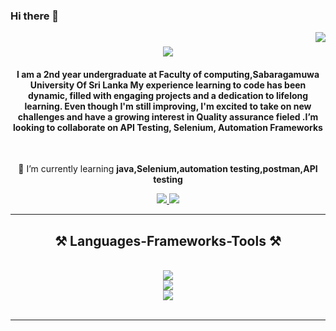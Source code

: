 ### Hi there 👋
<img align="right" src="https://visitor-badge.laobi.icu/badge?page_id=salesp07.salesp07" />

<h1 align="center">
    <img src="https://readme-typing-svg.herokuapp.com/?font=Righteous&size=35&center=true&vCenter=true&width=500&height=70&duration=4000&lines=Hi+There!+👋;+I'm+vishaka+Lakmali!;" />
</h1>

<h4 align="center">I am a 2nd year undergraduate at Faculty of computing,Sabaragamuwa University Of Sri Lanka My experience learning to code has been dynamic, filled with engaging projects and a dedication to lifelong learning. Even though I'm still improving, I'm excited to take on new challenges and have a growing interest in Quality assurance fieled .I’m looking to collaborate on API Testing, Selenium, Automation Frameworks</h4>

<br/>

<div align="center">
 

 
 🌱 I’m currently learning **java,Selenium,automation testing,postman,API testing**


 
 </div>
 
<div align="center"> 
  <a href="mailto:vishakalakmali623@gmail.com">
    <img src="https://img.shields.io/badge/Gmail-333333?style=for-the-badge&logo=gmail&logoColor=red" />
  </a>
  <a href="https://linkedin.com/in/vishaka-lakmali-70731b28b" target="_blank">
    <img src="https://img.shields.io/badge/LinkedIn-0077B5?style=for-the-badge&logo=linkedin&logoColor=white" target="_blank" />
  </a>
 
</div>

 <hr/>
 
<h2 align="center">⚒️ Languages-Frameworks-Tools ⚒️</h2>
<br/>
<div align="center">
<img src="https://skillicons.dev/icons?i=vscode,figma,github,git" /><br>
<img src="https://skillicons.dev/icons?i=react,html,css,java,c"/><br>
<img src="https://skillicons.dev/icons?i=selenium,postman,sql"/><br>




<br/>
<hr/>




